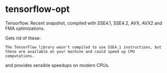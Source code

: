 # tensorflow-opt

Tensorflow. Recent snapshot, compiled with SSE4.1, SSE4.2, AVX, AVX2 and
FMA optimizations.

Gets rid of these:

    The TensorFlow library wasn't compiled to use SSE4.1 instructions, but
    these are available on your machine and could speed up CPU computations.

and provides sensible speedups on modern CPUs.
